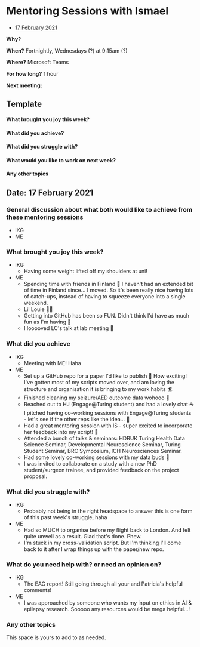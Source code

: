 # Mentoring Sessions with Ismael

* [17 February 2021](#date-17-february-2021)

**Why?** 

**When?** Fortnightly, Wednesdays (?) at 9:15am (?)

**Where?** Microsoft Teams

**For how long?** 1 hour

**Next meeting:** 

## Template

#### What brought you joy this week?
#### What did you achieve?
#### What did you struggle with?
#### What would you like to work on next week?
#### Any other topics

## Date: 17 February 2021

### General discussion about what both would like to achieve from these mentoring sessions

* IKG
* ME

### What brought you joy this week?

* IKG
  * Having some weight lifted off my shoulders at uni!
* ME
  * Spending time with friends in Finland :love_letter: I haven't had an extended bit of time in Finland since... I moved. So it's been really nice having lots of catch-ups, instead of having to squeeze everyone into a single weekend.
  * Lil Louie :dog::heartbeat:
  * Getting into GitHub has been so FUN. Didn't think I'd have as much fun as I'm having :dancer:
  * I looooved LC's talk at lab meeting :raised_hands:

### What did you achieve

* IKG
  * Meeting with ME! Haha
* ME
  * Set up a GitHub repo for a paper I'd like to publish :tada: How exciting! I've gotten most of my scripts moved over, and am loving the structure and organisation it is bringing to my work habits :surfer:
  * Finished cleaning my seizure/AED outcome data wohooo :muscle:
  * Reached out to HJ (Engage@Turing student) and had a lovely chat :coffee: I pitched having co-working sessions with Engage@Turing students - let's see if the other reps like the idea... 👀
  * Had a great mentoring session with IS - super excited to incorporate her feedback into my script! :pray:
  * Attended a bunch of talks & seminars: HDRUK Turing Health Data Science Seminar, Developmental Neuroscience Seminar, Turing Student Seminar, BRC Symposium, ICH Neurosciences Seminar.
  * Had some lovely co-working sessions with my data buds :sparkling_heart:
  * I was invited to collaborate on a study with a new PhD student/surgeon trainee, and provided feedback on the project proposal.

### What did you struggle with?

* IKG
  * Probably not being in the right headspace to answer this is one form of this past week's struggle, haha
* ME
  * Had so MUCH to organise before my flight back to London. And felt quite unwell as a result. Glad that's done. Phew.
  * I'm stuck in my cross-validation script. But I'm thinking I'll come back to it after I wrap things up with the paper/new repo.

### What do you need help with? or need an opinion on?
* IKG
  * The EAG report! Still going through all your and Patricia's helpful comments!
* ME
  * I was approached by someone who wants my input on ethics in AI & epilepsy research. Sooooo any resources would be mega helpful...! 

### Any other topics

This space is yours to add to as needed.

